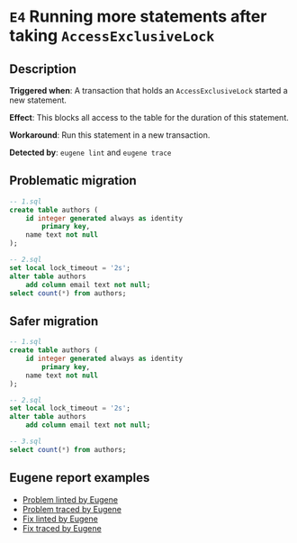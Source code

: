 # `E4` Running more statements after taking `AccessExclusiveLock`

## Description

**Triggered when**: A transaction that holds an `AccessExclusiveLock` started a new statement.

**Effect**: This blocks all access to the table for the duration of this statement.

**Workaround**: Run this statement in a new transaction.

**Detected by**: `eugene lint` and `eugene trace`

## Problematic migration

```sql
-- 1.sql
create table authors (
    id integer generated always as identity
        primary key,
    name text not null
);

-- 2.sql
set local lock_timeout = '2s';
alter table authors
    add column email text not null;
select count(*) from authors;
```

## Safer migration

```sql
-- 1.sql
create table authors (
    id integer generated always as identity
        primary key,
    name text not null
);

-- 2.sql
set local lock_timeout = '2s';
alter table authors
    add column email text not null;

-- 3.sql
select count(*) from authors;
```

## Eugene report examples

- [Problem linted by Eugene](unsafe_lint.md)
- [Problem traced by Eugene](unsafe_trace.md)
- [Fix linted by Eugene](safer_trace.md)
- [Fix traced by Eugene](safer_trace.md)
